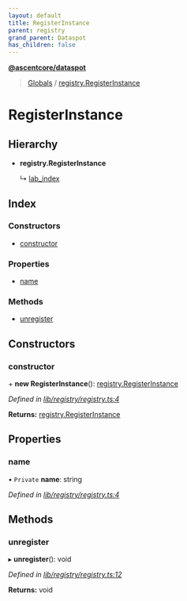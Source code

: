 ```yaml
---
layout: default
title: RegisterInstance
parent: registry
grand_parent: Dataspot
has_children: false
---
```


**[@ascentcore/dataspot](../README.md)**

> [Globals](../globals.md) / [registry.RegisterInstance](registry_registerinstance)

# RegisterInstance

## Hierarchy

* **registry.RegisterInstance**

  ↳ [lab\_index](lab_index)

## Index

### Constructors

* [constructor](registry_registerinstance#constructor)

### Properties

* [name](registry_registerinstance#name)

### Methods

* [unregister](registry_registerinstance#unregister)

## Constructors

### constructor

\+ **new RegisterInstance**(): [registry.RegisterInstance](registry_registerinstance)

*Defined in [lib/registry/registry.ts:4](https://github.com/ascentcore/dataspot/blob/a358cc9/lib/registry/registry.ts#L4)*

**Returns:** [registry.RegisterInstance](registry_registerinstance)

## Properties

### name

• `Private` **name**: string

*Defined in [lib/registry/registry.ts:4](https://github.com/ascentcore/dataspot/blob/a358cc9/lib/registry/registry.ts#L4)*

## Methods

### unregister

▸ **unregister**(): void

*Defined in [lib/registry/registry.ts:12](https://github.com/ascentcore/dataspot/blob/a358cc9/lib/registry/registry.ts#L12)*

**Returns:** void
